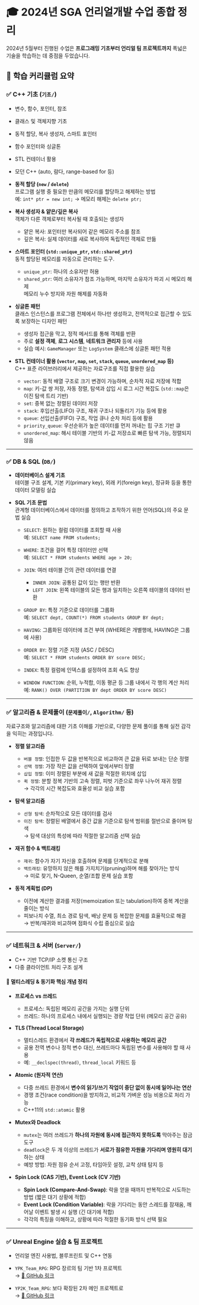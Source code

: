 # 🎓 2024년 SGA 언리얼개발 수업 종합 정리

2024년 5월부터 진행된 수업은 **프로그래밍 기초부터 언리얼 팀 프로젝트까지** 폭넓은 기술을 학습하는 데 중점을 두었습니다.

## 📘 학습 커리큘럼 요약

### ✅ C++ 기초 (`기초/`)
- 변수, 함수, 포인터, 참조
- 클래스 및 객체지향 기초
- 동적 할당, 복사 생성자, 스마트 포인터
- 함수 포인터와 싱글톤
- STL 컨테이너 활용
- 모던 C++ (auto, 람다, range-based for 등)

- **동적 할당 (`new` / `delete`)**  
  프로그램 실행 중 필요한 만큼의 메모리를 할당하고 해제하는 방법  
  예: `int* ptr = new int;` → 메모리 해제는 `delete ptr;`

- **복사 생성자 & 얕은/깊은 복사**  
  객체가 다른 객체로부터 복사될 때 호출되는 생성자  
  - 얕은 복사: 포인터만 복사되어 같은 메모리 주소를 참조  
  - 깊은 복사: 실제 데이터를 새로 복사하여 독립적인 객체로 만듦

- **스마트 포인터 (`std::unique_ptr`, `std::shared_ptr`)**  
  동적 할당된 메모리를 자동으로 관리하는 도구.  
  - `unique_ptr`: 하나의 소유자만 허용  
  - `shared_ptr`: 여러 소유자가 참조 가능하며, 마지막 소유자가 파괴 시 메모리 해제  
  메모리 누수 방지와 자원 해제를 자동화

- **싱글톤 패턴**  
  클래스 인스턴스를 프로그램 전체에서 하나만 생성하고, 전역적으로 접근할 수 있도록 보장하는 디자인 패턴  
  - 생성자 접근을 막고, 정적 메서드를 통해 객체를 반환
  - 주로 **설정 객체**, **로그 시스템**, **네트워크 관리자** 등에 사용
  - 실습 예시: `GameManager` 또는 `LogSystem` 클래스에 싱글톤 패턴 적용

- **STL 컨테이너 활용 (`vector`, `map`, `set`, `stack`, `queue`, `unordered_map` 등)**  
  C++ 표준 라이브러리에서 제공하는 자료구조를 직접 활용한 실습

  - `vector`: 동적 배열 구조로 크기 변경이 가능하며, 순차적 자료 저장에 적합  
  - `map`: 키-값 쌍 저장, 자동 정렬, 탐색과 삽입 시 로그 시간 복잡도 (`std::map`은 이진 탐색 트리 기반)  
  - `set`: 중복 없는 정렬된 데이터 저장  
  - `stack`: 후입선출(LIFO) 구조, 재귀 구조나 되돌리기 기능 등에 활용  
  - `queue`: 선입선출(FIFO) 구조, 작업 큐나 순차 처리 등에 활용  
  - `priority_queue`: 우선순위가 높은 데이터를 먼저 꺼내는 힙 구조 기반 큐  
  - `unordered_map`: 해시 테이블 기반의 키-값 저장소로 빠른 탐색 가능, 정렬되지 않음
---
### ✅ DB & SQL (`DB/`)

- **데이터베이스 설계 기초**  
  테이블 구조 설계, 기본 키(primary key), 외래 키(foreign key), 정규화 등을 통한 데이터 모델링 실습

- **SQL 기초 문법**  
  관계형 데이터베이스에서 데이터를 정의하고 조작하기 위한 언어(SQL)의 주요 문법 실습

  - `SELECT`: 원하는 컬럼 데이터를 조회할 때 사용  
    예: `SELECT name FROM students;`

  - `WHERE`: 조건을 걸어 특정 데이터만 선택  
    예: `SELECT * FROM students WHERE age > 20;`

  - `JOIN`: 여러 테이블 간의 관련 데이터를 연결  
    - `INNER JOIN`: 공통된 값이 있는 행만 반환  
    - `LEFT JOIN`: 왼쪽 테이블의 모든 행과 일치하는 오른쪽 테이블의 데이터 반환

  - `GROUP BY`: 특정 기준으로 데이터를 그룹화  
    예: `SELECT dept, COUNT(*) FROM students GROUP BY dept;`

  - `HAVING`: 그룹화된 데이터에 조건 부여 (WHERE은 개별행에, HAVING은 그룹에 사용)

  - `ORDER BY`: 정렬 기준 지정 (ASC / DESC)  
    예: `SELECT * FROM students ORDER BY score DESC;`

  - `INDEX`: 특정 컬럼에 인덱스를 설정하여 조회 속도 향상

  - `WINDOW FUNCTION`: 순위, 누적합, 이동 평균 등 그룹 내에서 각 행의 계산 처리  
    예: `RANK() OVER (PARTITION BY dept ORDER BY score DESC)`

---
### ✅ 알고리즘 & 문제풀이 (`문제풀이/`, `Algorithm/` 등)

자료구조와 알고리즘에 대한 기초 이해를 기반으로, 다양한 문제 풀이를 통해 실전 감각을 익히는 과정입니다.

- **정렬 알고리즘**
  - `버블 정렬`: 인접한 두 값을 반복적으로 비교하여 큰 값을 뒤로 보내는 단순 정렬  
  - `선택 정렬`: 가장 작은 값을 선택하여 앞에서부터 정렬  
  - `삽입 정렬`: 이미 정렬된 부분에 새 값을 적절한 위치에 삽입  
  - `퀵 정렬`: 분할 정복 기반의 고속 정렬, 피벗 기준으로 좌우 나누어 재귀 정렬  
  → 각각의 시간 복잡도와 효율성 비교 실습 포함

- **탐색 알고리즘**
  - `선형 탐색`: 순차적으로 모든 데이터를 검사  
  - `이진 탐색`: 정렬된 배열에서 중간 값을 기준으로 탐색 범위를 절반으로 줄이며 탐색  
  → 탐색 대상의 특성에 따라 적절한 알고리즘 선택 실습

- **재귀 함수 & 백트래킹**
  - `재귀`: 함수가 자기 자신을 호출하며 문제를 단계적으로 분해  
  - `백트래킹`: 유망하지 않은 해를 가지치기(pruning)하며 해를 찾아가는 방식  
  → 미로 찾기, N-Queen, 순열/조합 문제 실습 포함

- **동적 계획법 (DP)**
  - 이전에 계산한 결과를 저장(memoization 또는 tabulation)하여 중복 계산을 줄이는 방식  
  - 피보나치 수열, 최소 경로 탐색, 배낭 문제 등 복잡한 문제를 효율적으로 해결  
  → 반복/재귀와 비교하며 점화식 수립 중심으로 실습
---

### ✅ 네트워크 & 서버 (`Server/`)
- C++ 기반 TCP/IP 소켓 통신 구조
- 다중 클라이언트 처리 구조 설계
#### 🔐 멀티스레딩 & 동기화 핵심 개념 정리

- **프로세스 vs 쓰레드**
  - 프로세스: 독립된 메모리 공간을 가지는 실행 단위
  - 쓰레드: 하나의 프로세스 내에서 실행되는 경량 작업 단위 (메모리 공간 공유)

- **TLS (Thread Local Storage)**
  - 멀티스레드 환경에서 **각 쓰레드가 독립적으로 사용하는 메모리 공간**
  - 공용 전역 변수나 정적 변수 대신, 쓰레드마다 독립된 변수를 사용해야 할 때 사용
  - 예: `__declspec(thread)`, `thread_local` 키워드 등

- **Atomic (원자적 연산)**
  - 다중 쓰레드 환경에서 **변수의 읽기/쓰기 작업이 중단 없이 동시에 일어나는 연산**
  - 경쟁 조건(race condition)을 방지하고, 비교적 가벼운 성능 비용으로 처리 가능
  - C++11의 `std::atomic` 활용

- **Mutex와 Deadlock**
  - `mutex`는 여러 쓰레드가 **하나의 자원에 동시에 접근하지 못하도록** 막아주는 잠금 도구
  - `deadlock`은 두 개 이상의 쓰레드가 **서로가 점유한 자원을 기다리며 영원히 대기**하는 상태
  - 예방 방법: 자원 점유 순서 고정, 타임아웃 설정, 교착 상태 탐지 등

- **Spin Lock (CAS 기반), Event Lock (CV 기반)**
  - **Spin Lock (Compare-And-Swap)**: 락을 얻을 때까지 반복적으로 시도하는 방법 (짧은 대기 상황에 적합)
  - **Event Lock (Condition Variable)**: 락을 기다리는 동안 스레드를 잠재움, 깨어날 이벤트 발생 시 실행 (긴 대기에 적합)
  - 각각의 특징을 이해하고, 상황에 따라 적절한 동기화 방식 선택 필요
---

### ✅ Unreal Engine 실습 & 팀 프로젝트
- 언리얼 엔진 사용법, 블루프린트 및 C++ 연동
- `YPK_Team_RPG`: RPG 장르의 팀 기반 1차 프로젝트  
  → [🔗 GitHub 링크](https://github.com/iristopvt/YPK_Team_RPG)

- `YP2K_Team_RPG`: 보다 확장된 2차 메인 프로젝트로  
  → [🔗 GitHub 링크](https://github.com/iristopvt/YP2K_Team_RPG)  


